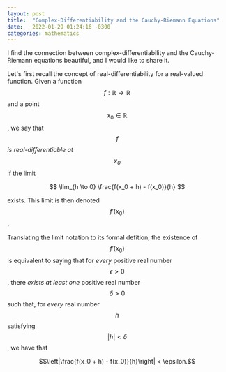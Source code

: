 ```yaml
---
layout: post
title:  "Complex-Differentiability and the Cauchy-Riemann Equations"
date:   2022-01-29 01:24:16 -0300
categories: mathematics
---
```


I find the connection between complex-differentiability and the Cauchy-Riemann equations beautiful, and I would like to share it.

Let's first recall the concept of real-differentiability for a real-valued function. 
Given a function $$f: \mathbb{R} \to \mathbb{R}$$ and a point $$x_0 \in \mathbb{R}$$, we say that *$$f$$ is real-differentiable at $$x_0$$* if
the limit

$$ \lim_{h \to 0} \frac{f(x_0 + h) - f(x_0)}{h} $$

exists. This limit is then denoted $$f'(x_0)$$.

Translating the limit notation to its formal defition, the existence of $$f'(x_0)$$ is equivalent to saying that
for *every* positive real number $$\epsilon > 0$$, there *exists at least one* positive real number $$\delta > 0$$ such that, for *every* real number $$h$$ satisfying
$$|h| < \delta$$, we have that

$$\left|\frac{f(x_0 + h) - f(x_0)}{h}\right| < \epsilon.$$

